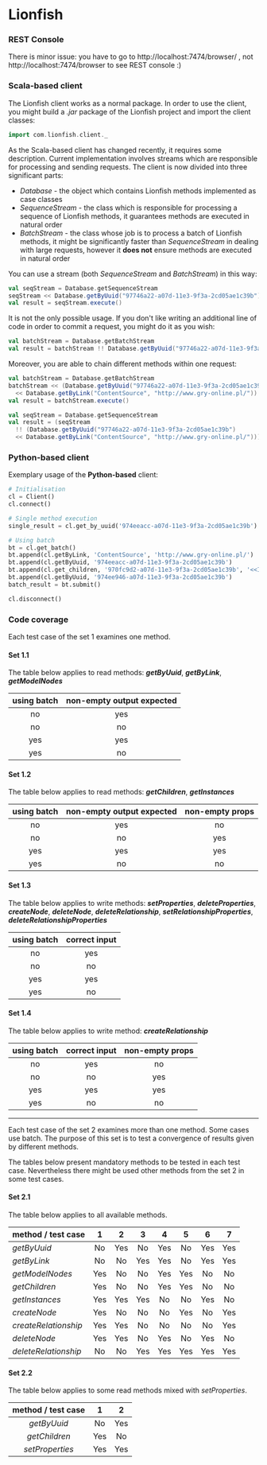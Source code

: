 Lionfish
===

### REST Console

There is minor issue: you have to go to http://localhost:7474/browser/ ,
not http://localhost:7474/browser to see REST console :)

### Scala-based client

The Lionfish client works as a normal package. In order to use the client, you might build a _.jar_
package of the Lionfish project and import the client classes:

```scala
import com.lionfish.client._
```

As the Scala-based client has changed recently, it requires some description. Current implementation
involves streams which are responsible for processing and sending requests. The client is now
divided into three significant parts:

* _Database_ - the object which contains Lionfish methods implemented as case classes
* _SequenceStream_ - the class which is responsible for processing a sequence of Lionfish methods,
it guarantees methods are executed in natural order
* _BatchStream_ - the class whose job is to process a batch of Lionfish methods, it might be
significantly faster than _SequenceStream_ in dealing with large requests, however it **does not**
ensure methods are executed in natural order

You can use a stream (both _SequenceStream_ and _BatchStream_) in this way:

```scala
val seqStream = Database.getSequenceStream
seqStream << Database.getByUuid("97746a22-a07d-11e3-9f3a-2cd05ae1c39b")
val result = seqStream.execute()
```

It is not the only possible usage. If you don't like writing an additional line of code in order to
commit a request, you might do it as you wish:

```scala
val batchStream = Database.getBatchStream
val result = batchStream !! Database.getByUuid("97746a22-a07d-11e3-9f3a-2cd05ae1c39b")
```

Moreover, you are able to chain different methods within one request:

```scala
val batchStream = Database.getBatchStream
batchStream << (Database.getByUuid("97746a22-a07d-11e3-9f3a-2cd05ae1c39b")
  << Database.getByLink("ContentSource", "http://www.gry-online.pl/"))
val result = batchStream.execute()
```

```scala
val seqStream = Database.getSequenceStream
val result = (seqStream
  !! (Database.getByUuid("97746a22-a07d-11e3-9f3a-2cd05ae1c39b")
  << Database.getByLink("ContentSource", "http://www.gry-online.pl/")))
```

### Python-based client

Exemplary usage of the **Python-based** client:

```python
# Initialisation
cl = Client()
cl.connect()

# Single method execution
single_result = cl.get_by_uuid('974eeacc-a07d-11e3-9f3a-2cd05ae1c39b')

# Using batch
bt = cl.get_batch()
bt.append(cl.getByLink, 'ContentSource', 'http://www.gry-online.pl/')
bt.append(cl.getByUuid, '974eeacc-a07d-11e3-9f3a-2cd05ae1c39b')
bt.append(cl.get_children, '970fc9d2-a07d-11e3-9f3a-2cd05ae1c39b', '<<INSTANCE>>')
bt.append(cl.getByUuid, '974ee946-a07d-11e3-9f3a-2cd05ae1c39b')
batch_result = bt.submit()

cl.disconnect()
```

### Code coverage

Each test case of the set 1 examines one method.

#### Set 1.1

The table below applies to read methods: **_getByUuid_**, **_getByLink_**, **_getModelNodes_**

| using batch | non-empty output expected |
| :---------: | :-----------------------: |
| no  | yes |
| no  | no  |
| yes | yes |
| yes | no  |

#### Set 1.2

The table below applies to read methods: **_getChildren_**, **_getInstances_**

| using batch | non-empty output expected | non-empty props |
| :---------: | :-----------------------: | :-------------: |
| no  | yes | no  |
| no  | no  | yes |
| yes | yes | yes |
| yes | no  | no  |

#### Set 1.3

The table below applies to write methods: **_setProperties_**, **_deleteProperties_**,
**_createNode_**, **_deleteNode_**, **_deleteRelationship_**, **_setRelationshipProperties_**,
**_deleteRelationshipProperties_**

| using batch | correct input |
| :---------: | :-----------: |
| no  | yes |
| no  | no  |
| yes | yes |
| yes | no  |

#### Set 1.4

The table below applies to write method: **_createRelationship_**

| using batch | correct input | non-empty props |
| :---------: | :-----------: | :-------------: |
| no  | yes | no  |
| no  | no  | yes |
| yes | yes | yes |
| yes | no  | no  |

***

Each test case of the set 2 examines more than one method. Some cases use batch. The purpose of this set
is to test a convergence of results given by different methods.

The tables below present mandatory methods to be tested in each test case. Nevertheless there might
be used other methods from the set 2 in some test cases.

#### Set 2.1

The table below applies to all available methods.

| method / test case     | 1 | 2 | 3 | 4 | 5 | 6 | 7 |
| :--------------------- | :---: | :---: | :---: | :---: | :---: | :---: | :---: |
| _getByUuid_            | No  | Yes | No  | Yes | No  | Yes | Yes |
| _getByLink_            | No  | No  | Yes | Yes | No  | Yes | Yes |
| _getModelNodes_        | Yes | No  | No  | Yes | Yes | No  | No  |
| _getChildren_          | Yes | No  | No  | Yes | Yes | No  | No  |
| _getInstances_         | Yes | Yes | Yes | No  | No  | Yes | No  |
| _createNode_           | Yes | No  | No  | No  | Yes | No  | Yes |
| _createRelationship_   | Yes | Yes | No  | No  | No  | No  | Yes |
| _deleteNode_           | Yes | Yes | No  | Yes | No  | Yes | No  |
| _deleteRelationship_   | No  | No  | Yes | Yes | Yes | Yes | Yes |

#### Set 2.2

The table below applies to some read methods mixed with _setProperties_.

| method / test case    | 1 | 2 |
| :-------------------: | :---: | :---: |
| _getByUuid_           | No  | Yes |
| _getChildren_         | Yes | No  |
| _setProperties_       | Yes | Yes |
